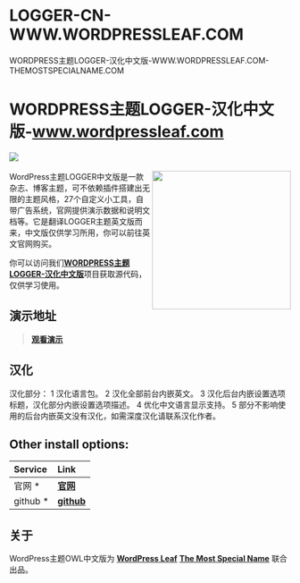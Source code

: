 # LOGGER-CN-WWW.WORDPRESSLEAF.COM
WORDPRESS主题LOGGER-汉化中文版-WWW.WORDPRESSLEAF.COM-THEMOSTSPECIALNAME.COM




# WORDPRESS主题LOGGER-汉化中文版-www.wordpressleaf.com
[![](http://www.wordpressleaf.com/logo.png)](http://www.wordpressleaf.com/)
<br/><br/> 
<a href="http://www.wordpressleaf.com/2016_1125.html"><img align="right" src="http://www.wordpressleaf.com/logo-app.png" width="248" height="auto"/></a>
WordPress主题LOGGER中文版是一款杂志、博客主题，可不依赖插件搭建出无限的主题风格，27个自定义小工具，自带广告系统，官网提供演示数据和说明文档等。它是翻译LOGGER主题英文版而来，中文版仅供学习所用，你可以前往英文官网购买。



你可以访问我们[**WORDPRESS主题LOGGER-汉化中文版**](https://github.com/yehaicao/LOGGER-CN-WWW.WORDPRESSLEAF.COM)项目获取源代码，仅供学习使用。

## 演示地址
> [**观看演示**](http://www.wordpressleaf.com/2016_1125.html)


## 汉化
汉化部分：
1 汉化语言包。
2 汉化全部前台内嵌英文。
3 汉化后台内嵌设置选项标题，汉化部分内嵌设置选项描述。
4 优化中文语言显示支持。
5 部分不影响使用的后台内嵌英文没有汉化，如需深度汉化请联系汉化作者。



## Other install options:

Service     | Link
:---------- | :-------------------------------------------------------------------------------------------------------------------------------------------------------------------------------
官网 *      | [**官网**](http://www.wordpressleaf.com/)
github *    | [**github**](https://github.com/yehaicao/LOGGER-CN-WWW.WORDPRESSLEAF.COM)


## 关于
WordPress主题OWL中文版为 [**WordPress Leaf**](http://www.wordpressleaf.com/) [**The Most Special Name**](http://themostspecialname.com/) 联合出品。
